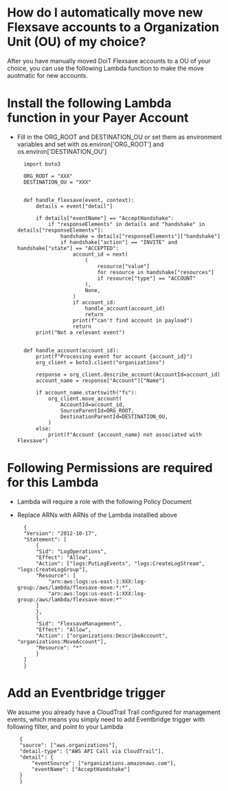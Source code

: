 
# How do I automatically move new Flexsave accounts to a Organization Unit (OU) of my choice?


After you have manually moved DoiT Flexsave accounts to a OU of your choice, you can use the following Lambda function to make the move auotmatic for new accounts.

# Install the following Lambda function in your Payer Account

- Fill in the ORG_ROOT and DESTINATION_OU or set them as environment variables and set with os.environ['ORG_ROOT'] and os.environ['DESTINATION_OU'] 


        import boto3

        ORG_ROOT = "XXX"
        DESTINATION_OU = "XXX"


        def handle_flexsave(event, context):
            details = event["detail"]

            if details["eventName"] == "AcceptHandshake":
                if "responseElements" in details and "handshake" in details["responseElements"]:
                    handshake = details["responseElements"]["handshake"]
                    if handshake["action"] == "INVITE" and handshake["state"] == "ACCEPTED":
                        account_id = next(
                            (
                                resource["value"]
                                for resource in handshake["resources"]
                                if resource["type"] == "ACCOUNT"
                            ),
                            None,
                        )
                        if account_id:
                            handle_account(account_id)
                            return
                        print(f"can't find account in payload")
                        return
            print("Not a relevant event")


        def handle_account(account_id):
            print(f"Processing event for account {account_id}")
            org_client = boto3.client("organizations")

            response = org_client.describe_account(AccountId=account_id)
            account_name = response["Account"]["Name"]

            if account_name.startswith("fs"):
                org_client.move_account(
                    AccountId=account_id,
                    SourceParentId=ORG_ROOT,
                    DestinationParentId=DESTINATION_OU,
                )
            else:
                print(f"Account {account_name} not associated with Flexsave")

# Following Permissions are required for this Lambda

- Lambda will require a role with the following Policy Document
- Replace ARNs with ARNs of the Lambda installled above

        {
        "Version": "2012-10-17",
        "Statement": [
            {
            "Sid": "LogOperations",
            "Effect": "Allow",
            "Action": ["logs:PutLogEvents", "logs:CreateLogStream", "logs:CreateLogGroup"],
            "Resource": [
                "arn:aws:logs:us-east-1:XXX:log-group:/aws/lambda/flexsave-move:*:*",
                "arn:aws:logs:us-east-1:XXX:log-group:/aws/lambda/flexsave-move:*"
            ]
            },
            {
            "Sid": "FlexsaveManagement",
            "Effect": "Allow",
            "Action": ["organizations:DescribeAccount", "organizations:MoveAccount"],
            "Resource": "*"
            }
        ]
        }

# Add an Eventbridge trigger
We assume you already have a CloudTrail Trail configured for management events, which means you simply need to add Eventbridge trigger with following filter, and point to your Lambda

        {
        "source": ["aws.organizations"],
        "detail-type": ["AWS API Call via CloudTrail"],
        "detail": {
            "eventSource": ["organizations.amazonaws.com"],
            "eventName": ["AcceptHandshake"]
        }
        }